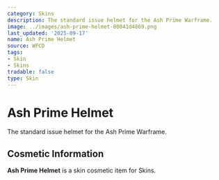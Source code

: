 ```yaml
---
category: Skins
description: The standard issue helmet for the Ash Prime Warframe.
image: ../images/ash-prime-helmet-80041d4869.png
last_updated: '2025-09-17'
name: Ash Prime Helmet
source: WFCD
tags:
- Skin
- Skins
tradable: false
type: Skin
---
```


# Ash Prime Helmet

The standard issue helmet for the Ash Prime Warframe.

## Cosmetic Information

**Ash Prime Helmet** is a skin cosmetic item for Skins.

